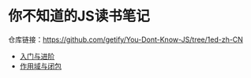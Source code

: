 # 你不知道的JS读书笔记

仓库链接：https://github.com/getify/You-Dont-Know-JS/tree/1ed-zh-CN

- [入门与进阶](https://github.com/MrZhang123/article-collection/blob/master/You-Dont-Know-JS/Up%26Going.md)
- [作用域与闭包](https://github.com/MrZhang123/article-collection/blob/master/You-Dont-Know-JS/Scope%26Closures.md)
<!-- - [this与对象原型]() -->
